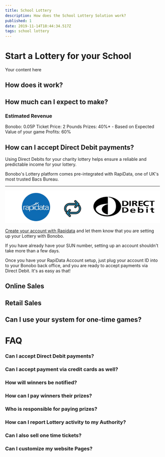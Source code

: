 ```yaml
---
title: School Lottery
description: How does the School Lottery Solution work?
published: 1
date: 2019-11-14T18:44:34.517Z
tags: school lottery
---
```


# Start a Lottery for your School
Your content here

## How does it work?




## How much can I expect to make?


### Estimated Revenue
Bonobo: 0.05P
Ticket Price: 2 Pounds
Prizes: 40%*   - Based on Expected Value of your game
Profits: 60%

## How can I accept Direct Debit payments?

Using Direct Debits for your charity lottery helps ensure a reliable and predictable income for your lottery. 

Bonobo's Lottery platform comes pre-integrated with RapiData, one of UK's most trusted Bacs Bureau.


---

![rapidata-direct-debit.png](/rapidata-direct-debit.png)
 

<a href="https://rapidataservices.com/service/lottery-payment-provider/" target="_blank">Create your account with Rapidata</a>  and let them know that you are setting up your Lottery with Bonobo.

If you have already have your SUN number, setting up an account shouldn't take more than a few days.

Once you have your RapiData Account setup, just plug your account ID into to your Bonobo back office, and you are ready to accept payments via Direct Debit. It's as easy as that!





## Online Sales



## Retail Sales


## Can I use your system for one-time games?





# FAQ


### Can I accept Direct Debit payments?
### Can I accept payment via credit cards as well?
### How will winners be notified?
### How can I pay winners their prizes?
### Who is responsible for paying prizes?
### How can I report Lottery activity to my Authority?
### Can I also sell one time tickets?
### Can I customize my website Pages?
